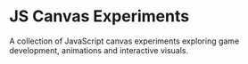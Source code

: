 # JS Canvas Experiments

A collection of JavaScript canvas experiments exploring game development, animations and interactive visuals.

